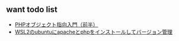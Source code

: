 ## want todo list
- [PHPオブジェクト指向入門（前半）](https://qiita.com/mpyw/items/41230bec5c02142ae691)
- [WSL2のubuntuにapacheとphpをインストールしてバージョン管理](https://zenn.dev/sakots/articles/a4217c84e10a41)
